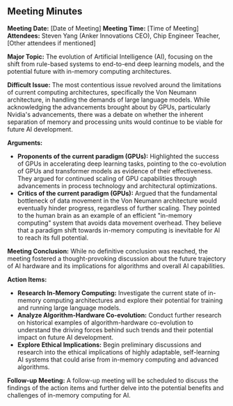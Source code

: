 ## Meeting Minutes 

**Meeting Date:**  [Date of Meeting]
**Meeting Time:**  [Time of Meeting]
**Attendees:**  Steven Yang (Anker Innovations CEO), Chip Engineer Teacher, [Other attendees if mentioned]

**Major Topic:**  The evolution of Artificial Intelligence (AI), focusing on the shift from rule-based systems to end-to-end deep learning models, and the potential future with in-memory computing architectures.

**Difficult Issue:**  The most contentious issue revolved around the limitations of current computing architectures, specifically the Von Neumann architecture, in handling the demands of large language models. While acknowledging the advancements brought about by GPUs, particularly Nvidia's advancements, there was a debate on whether the inherent separation of memory and processing units would continue to be viable for future AI development. 

**Arguments:**

* **Proponents of the current paradigm (GPUs):** Highlighted the success of GPUs in accelerating deep learning tasks, pointing to the co-evolution of GPUs and transformer models as evidence of their effectiveness. They argued for continued scaling of GPU capabilities through advancements in process technology and architectural optimizations.
* **Critics of the current paradigm (GPUs):** Argued that the fundamental bottleneck of data movement in the Von Neumann architecture would eventually hinder progress, regardless of further scaling. They pointed to the human brain as an example of an efficient "in-memory computing" system that avoids data movement overhead. They believe that a paradigm shift towards in-memory computing is inevitable for AI to reach its full potential.

**Meeting Conclusion:** While no definitive conclusion was reached, the meeting fostered a thought-provoking discussion about the future trajectory of AI hardware and its implications for algorithms and overall AI capabilities.

**Action Items:**

* **Research In-Memory Computing:**  Investigate the current state of in-memory computing architectures and explore their potential for training and running large language models. 
* **Analyze Algorithm-Hardware Co-evolution:**  Conduct further research on historical examples of algorithm-hardware co-evolution to understand the driving forces behind such trends and their potential impact on future AI development. 
* **Explore Ethical Implications:**  Begin preliminary discussions and research into the ethical implications of highly adaptable, self-learning AI systems that could arise from in-memory computing and advanced algorithms.  

**Follow-up Meeting:** A follow-up meeting will be scheduled to discuss the findings of the action items and further delve into the potential benefits and challenges of in-memory computing for AI. 
